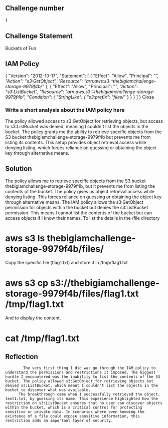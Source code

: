 ## Challenge number
1
## Challenge Statement
Buckets of Fun
## IAM Policy
{
    "Version": "2012-10-17",
    "Statement": [
        {
            "Effect": "Allow",
            "Principal": "*",
            "Action": "s3:GetObject",
            "Resource": "arn:aws:s3:::thebigiamchallenge-storage-9979f4b/*"
        },
        {
            "Effect": "Allow",
            "Principal": "*",
            "Action": "s3:ListBucket",
            "Resource": "arn:aws:s3:::thebigiamchallenge-storage-9979f4b",
            "Condition": {
                "StringLike": {
                    "s3:prefix": "files/*"
                }
            }
        }
    ]
}
Close
### Write a short analysis about the IAM policy here

The policy allowed access to s3:GetObject for retrieving objects, but access to s3:ListBucket was denied, meaning I couldn't list the objects in the bucket. The policy grants me the ability to retrieve specific objects from the S3 bucket thebigiamchallenge-storage-9979f4b but prevents me from listing its contents. This setup provides object retrieval access while denying listing, which forces reliance on guessing or obtaining the object key through alternative means.

## Solution
The policy allows me to retrieve specific objects from the S3 bucket thebigiamchallenge-storage-9979f4b, but it prevents me from listing the contents of the bucket. The policy gives us object retrieval access while denying listing. This forces reliance on guessing or obtaining the object key through alternative means. The IAM policy allows the s3:GetObject permission for objects within the bucket but denies the s3:ListBucket permission. This means I cannot list the contents of the bucket but can access objects if I know their names.
To list the details in the /file directory 
# aws s3 ls thebigiamchallenge-storage-9979f4b/files/
Copy the specific file (flag1.txt) and store it in /tmp/flag1.txt
# aws s3 cp s3://thebigiamchallenge-storage-9979f4b/files/flag1.txt /tmp/flag1.txt
And to display the content,
# cat /tmp/flag1.txt

## Reflection

            The very first thing I did was go through the IAM policy to understand the permissions and restrictions it imposed. The biggest hurdle I encountered was the inability to list the contents of the S3 bucket. The policy allowed s3:GetObject for retrieving objects but denied s3:ListBucket, which meant I couldn't list the objects in the bucket to discover what was available.
          The breakthrough came when I successfully retrieved the object, text1.txt, by guessing its name. This experience highlighted how the restriction on s3:ListBucket ensures that no user can discover objects within the bucket, which is a critical control for protecting sensitive or private data. In scenarios where even knowing the existence of a file could expose sensitive information, this restriction adds an important layer of security.
